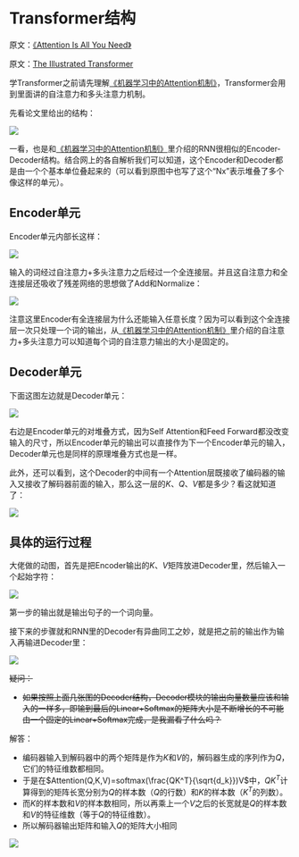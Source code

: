 # Transformer结构

原文：[《Attention Is All You Need》](https://arxiv.org/pdf/1706.03762.pdf)

原文：[The Illustrated Transformer](https://jalammar.github.io/illustrated-transformer/)

学Transformer之前请先理解[《机器学习中的Attention机制》](Attention.md)，Transformer会用到里面讲的自注意力和多头注意力机制。

先看论文里给出的结构：

![](./i/Transformer-official.png)

一看，也是和[《机器学习中的Attention机制》](Attention.md)里介绍的RNN很相似的Encoder-Decoder结构。结合网上的各自解析我们可以知道，这个Encoder和Decoder都是由一个个基本单位叠起来的（可以看到原图中也写了这个“Nx”表示堆叠了多个像这样的单元）。

## Encoder单元

Encoder单元内部长这样：

![](./i/transformer_resideual_layer_norm.png)

输入的词经过自注意力+多头注意力之后经过一个全连接层。并且这自注意力和全连接层还吸收了残差网络的思想做了Add和Normalize：

![](./i/transformer_resideual_layer_norm_2.png)

注意这里Encoder有全连接层为什么还能输入任意长度？因为可以看到这个全连接层一次只处理一个词的输出，从[《机器学习中的Attention机制》](Attention.md)里介绍的自注意力+多头注意力可以知道每个词的自注意力输出的大小是固定的。

## Decoder单元

下面这图左边就是Decoder单元：

![](./i/transformer_resideual_layer_norm_3.png)

右边是Encoder单元的对堆叠方式，因为Self Attention和Feed Forward都没改变输入的尺寸，所以Encoder单元的输出可以直接作为下一个Encoder单元的输入，Decoder单元也是同样的原理堆叠方式也是一样。

此外，还可以看到，这个Decoder的中间有一个Attention层既接收了编码器的输入又接收了解码器前面的输入，那么这一层的$K$、$Q$、$V$都是多少？看这就知道了：

![](./i/TransformerDecoder.png)

## 具体的运行过程

大佬做的动图，首先是把Encoder输出的$K$、$V$矩阵放进Decoder里，然后输入一个起始字符：

![](./i/transformer_decoding_1.gif)

第一步的输出就是输出句子的一个词向量。

接下来的步骤就和RNN里的Decoder有异曲同工之妙，就是把之前的输出作为输入再输进Decoder里：

![](./i/transformer_decoding_2.gif)

~~疑问：~~
* ~~如果按照上面几张图的Decoder结构，Decoder模块的输出向量数量应该和输入的一样多，即输到最后的Linear+Softmax的矩阵大小是不断增长的不可能由一个固定的Linear+Softmax完成，是我漏看了什么吗？~~

解答：
* 编码器输入到解码器中的两个矩阵是作为$K$和$V$的，解码器生成的序列作为$Q$，它们的特征维数都相同。
* 于是在$Attention(Q,K,V)=softmax(\frac{QK^T}{\sqrt{d_k}})V$中，$QK^T$计算得到的矩阵长宽分别为$Q$的样本数（$Q$的行数）和$K$的样本数（$K^T$的列数）。
* 而$K$的样本数和$V$的样本数相同，所以再乘上一个$V$之后的长宽就是$Q$的样本数和$V$的特征维数（等于$Q$的特征维数）。
* 所以解码器输出矩阵和输入$Q$的矩阵大小相同

![](./i/self-attention-matrix-calculation-2.png)